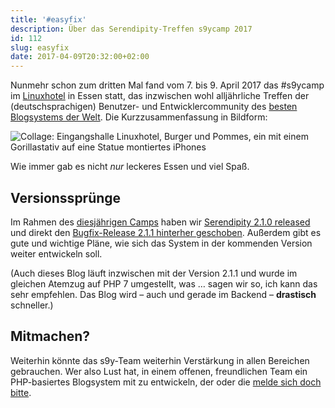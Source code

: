 ```yaml
---
title: '#easyfix'
description: Über das Serendipity-Treffen s9ycamp 2017
id: 112
slug: easyfix
date: 2017-04-09T20:32:00+02:00
---
```


Nunmehr schon zum dritten Mal fand vom 7. bis 9. April 2017 das #s9ycamp im [Linuxhotel](http://linuxhotel.de) in Essen statt, das inzwischen wohl alljährliche Treffen der (deutschsprachigen) Benutzer- und Entwicklercommunity des [besten Blogsystems der Welt](https://s9y.org). Die Kurzzusammenfassung in Bildform:

![Collage: Eingangshalle Linuxhotel, Burger und Pommes, ein mit einem Gorillastativ auf eine Statue montiertes iPhones](/v2/uploads/artikel/s9ycamp-2017.jpg)

Wie immer gab es nicht _nur_ leckeres Essen und viel Spaß.

## Versionssprünge

Im Rahmen des [diesjährigen Camps](https://blog.s9y.org/archives/275-Greetings-from-Serendipity-s9ycamp.html) haben wir [Serendipity 2.1.0 released](https://blog.s9y.org/archives/273-Serendipity-2.1.0-released.html) und direkt den [Bugfix-Release 2.1.1 hinterher geschoben](https://blog.s9y.org/archives/274-Serendipity-2.1.1-released.html). Außerdem gibt es gute und wichtige Pläne, wie sich das System in der kommenden Version weiter entwickeln soll.

(Auch dieses Blog läuft inzwischen mit der Version 2.1.1 und wurde im gleichen Atemzug auf PHP 7 umgestellt, was … sagen wir so, ich kann das sehr empfehlen. Das Blog wird – auch und gerade im Backend – **drastisch** schneller.)

## Mitmachen?

Weiterhin könnte das s9y-Team weiterhin Verstärkung in allen Bereichen gebrauchen. Wer also Lust hat, in einem offenen, freundlichen Team ein PHP-basiertes Blogsystem mit zu entwickeln, der oder die [melde sich doch bitte](https://docs.s9y.org/docs/contributing/index.html).
